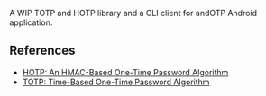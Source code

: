 A WIP TOTP and HOTP library and a CLI client for andOTP Android application.

## References
- [HOTP: An HMAC-Based One-Time Password Algorithm](https://datatracker.ietf.org/doc/html/rfc4226)
- [TOTP: Time-Based One-Time Password Algorithm](https://datatracker.ietf.org/doc/html/rfc6238)
